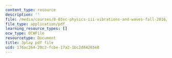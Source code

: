 ```yaml
---
content_type: resource
description: ''
file: /media/courses/8-03sc-physics-iii-vibrations-and-waves-fall-2016/176ac26420c2fcbe17a21bc2d84265e8_FCFpaKcpuXQ.pdf
file_type: application/pdf
learning_resource_types: []
ocw_type: OCWFile
resourcetype: Document
title: 3play pdf file
uid: 176ac264-20c2-fcbe-17a2-1bc2d84265e8
---
```

